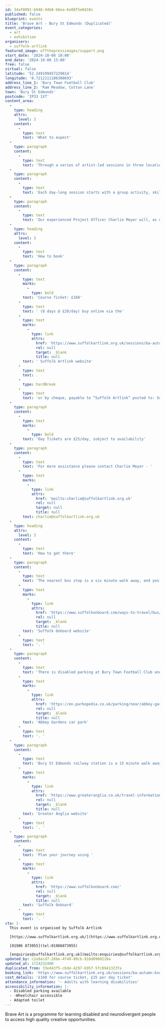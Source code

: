 ```yaml
---
id: 34af8091-b948-44b8-b6ea-6e08f5e0d10c
published: false
blueprint: events
title: 'Brave Art - Bury St Edmunds (Duplicated)'
event_categories:
  - art
  - exhibition
organisers:
  - suffolk-artlink
featured_image: offthepressimages/support.png
start_date: '2024-10-08 10:00'
end_date: '2024-10-08 15:00'
free: false
virtual: false
latitude: '52.249199457229814'
longitude: '0.7212111186308693'
address_line_1: 'Bury Town Football Club'
address_line_2: 'Ram Meadow, Cotton Lane'
town: 'Bury St Edmunds'
postcode: 'IP33 1XT'
content_area:
  -
    type: heading
    attrs:
      level: 3
    content:
      -
        type: text
        text: 'What to expect'
  -
    type: paragraph
    content:
      -
        type: text
        text: 'Through a series of artist-led sessions in three locations we provide inspiration and support for people to express themselves through visual arts, bringing the social and wellbeing benefits of being creative together.'
  -
    type: paragraph
    content:
      -
        type: text
        text: 'Each day-long session starts with a group activity, skill sharing or discussion, before people are invited to develop and work on a personal project. Participants are encouraged and supported to explore their interests and develop their own creative voice through a range of materials, techniques and creative prompts.'
  -
    type: paragraph
    content:
      -
        type: text
        text: 'Our experienced Project Officer Charlie Meyer will, as usual, create a safe and welcoming space where everyone can be creative and make new friends.'
  -
    type: heading
    attrs:
      level: 3
    content:
      -
        type: text
        text: 'How to book'
  -
    type: paragraph
    content:
      -
        type: text
        marks:
          -
            type: bold
        text: 'Course Ticket: £160'
      -
        type: text
        text: ' (8 days @ £20/day) buy online via the'
      -
        type: text
        marks:
          -
            type: link
            attrs:
              href: 'https://www.suffolkartlink.org.uk/sessions/ba-autumn-bse-24/'
              rel: null
              target: _blank
              title: null
        text: ' Suffolk Artlink website'
      -
        type: text
        text: .
      -
        type: hardBreak
      -
        type: text
        text: 'or by cheque, payable to “Suffolk Artlink” posted to: Suffolk Artlink, Units 13 & 14, Malt Store Annex, The Cut, 8 New Cut, Halesworth, IP19 8BY'
  -
    type: paragraph
    content:
      -
        type: text
        marks:
          -
            type: bold
        text: 'Day Tickets are £25/day, subject to availability'
  -
    type: paragraph
    content:
      -
        type: text
        text: 'For more assistance please contact Charlie Meyer - '
      -
        type: text
        marks:
          -
            type: link
            attrs:
              href: 'mailto:charlie@suffolkartlink.org.uk'
              rel: null
              target: null
              title: null
        text: charlie@suffolkartlink.org.uk
  -
    type: heading
    attrs:
      level: 3
    content:
      -
        type: text
        text: 'How to get there'
  -
    type: paragraph
    content:
      -
        type: text
        text: 'The nearest bus stop is a six minute walk away, and you can access up-to-date timetables on the '
      -
        type: text
        marks:
          -
            type: link
            attrs:
              href: 'https://www.suffolkonboard.com/ways-to-travel/bus/bus-timetables/'
              rel: null
              target: _blank
              title: null
        text: 'Suffolk Onboard website'
      -
        type: text
        text: '. '
  -
    type: paragraph
    content:
      -
        type: text
        text: 'There is disabled parking at Bury Town Football Club and pay and display parking a three minute walk away at '
      -
        type: text
        marks:
          -
            type: link
            attrs:
              href: 'https://en.parkopedia.co.uk/parking/near/abbey-gardens-2/?arriving=202408211030&leaving=202408211230'
              rel: null
              target: _blank
              title: null
        text: 'Abbey Gardens car park'
      -
        type: text
        text: '. '
  -
    type: paragraph
    content:
      -
        type: text
        text: 'Bury St Edmunds railway station is a 15 minute walk away and you can find the train times on the '
      -
        type: text
        marks:
          -
            type: link
            attrs:
              href: 'https://www.greateranglia.co.uk/travel-information/station-information/bse'
              rel: null
              target: _blank
              title: null
        text: 'Greater Anglia website'
      -
        type: text
        text: '. '
  -
    type: paragraph
    content:
      -
        type: text
        text: 'Plan your journey using '
      -
        type: text
        marks:
          -
            type: link
            attrs:
              href: 'https://www.suffolkonboard.com/'
              rel: null
              target: _blank
              title: null
        text: 'Suffolk Onboard'
      -
        type: text
        text: '. '
cta: |-
  This event is organised by Suffolk Artlink

  [https://www.suffolkartlink.org.uk/](https://www.suffolkartlink.org.uk/) 

  [01986 873955](tel:01986873955)

  [enquiries@suffolkartlink.org.uk](mailto:enquiries@suffolkartlink.org.uk)
updated_by: c2a9acd7-26be-4f49-89cb-918d0960210a
updated_at: 1724232400
duplicated_from: 33ed43f5-cbde-4297-b95f-5fc0941323fa
booking_link: 'https://www.suffolkartlink.org.uk/sessions/ba-autumn-bse-24/'
cost_details: '£160 for course ticket, £25 per day ticket'
attendance_information: '- Adults with learning disabilities'
accessibility_information: |-
  - Disabled parking available
  - -Wheelchair accessible
  - Adapted toilet
---
```

Brave Art is a programme for learning disabled and neurodivergent people to access high quality creative opportunities.
